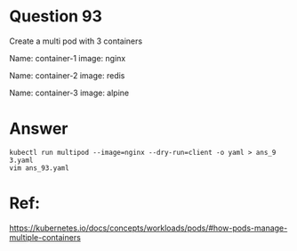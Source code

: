 # Question 93
Create a multi pod with 3 containers

Name: container-1
image: nginx

Name: container-2
image: redis

Name: container-3
image: alpine


# Answer
```
kubectl run multipod --image=nginx --dry-run=client -o yaml > ans_9
3.yaml
vim ans_93.yaml

```

# Ref: 
https://kubernetes.io/docs/concepts/workloads/pods/#how-pods-manage-multiple-containers
